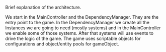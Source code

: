 Brief explanation of the architecture.

We start in the MainController and the DependencyManager. They are the entry point to the game. 
In the DependencyManager we create all the Instances we are going to need (mostly systems) and in the MainController we enable some of those systems. 
After that systems will use events to drive the logic of the game. 
The game uses scriptable objects for configurations and object/entity pools for gameObject.

